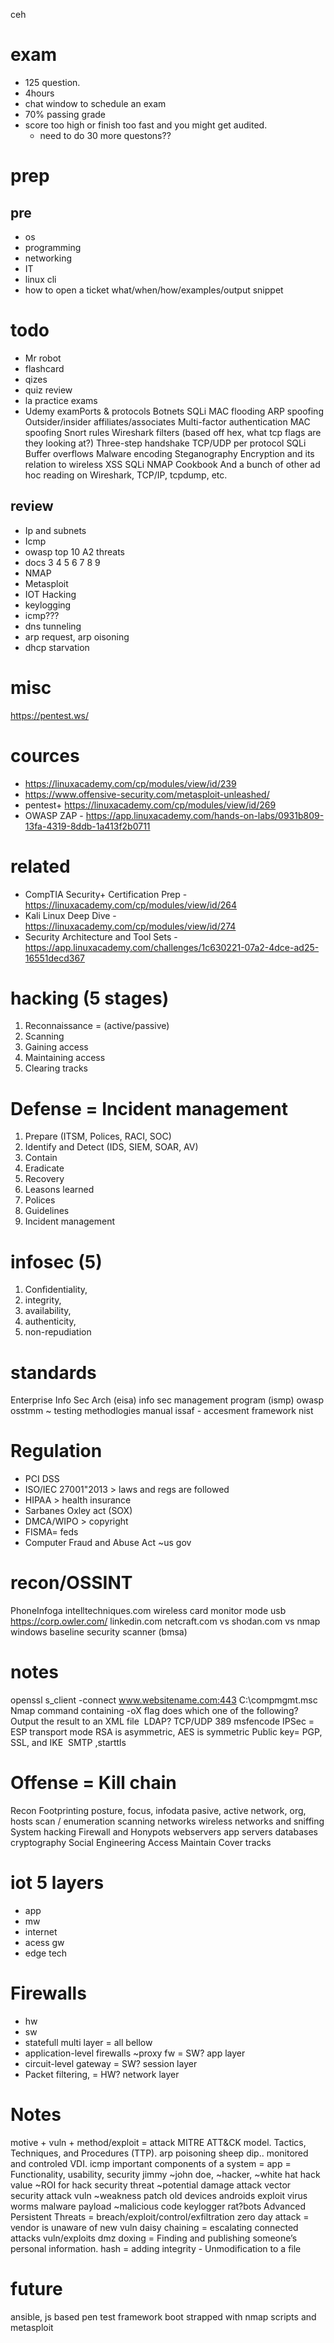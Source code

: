 ceh 

# exam
- 125 question. 
- 4hours
- chat window to schedule an exam
- 70% passing grade
- score too high or finish too fast and you might get audited.
  - need to do 30 more questons??

# prep

## pre
- os
- programming
- networking
- IT
- linux cli
- how to open a ticket what/when/how/examples/output snippet

# todo
- Mr robot
- flashcard
- qizes
- quiz review
- la practice exams
- Udemy examPorts & protocols
Botnets
SQLi
MAC flooding
ARP spoofing
Outsider/insider affiliates/associates
Multi-factor authentication
MAC spoofing
Snort rules
Wireshark filters (based off hex, what tcp flags are they looking at?)
Three-step handshake
TCP/UDP per protocol
SQLi
Buffer overflows
Malware encoding
Steganography
Encryption and its relation to wireless
XSS
SQLi
NMAP Cookbook
And a bunch of other ad hoc reading on Wireshark, TCP/IP, tcpdump, etc.

## review
- Ip and subnets
- Icmp
- owasp top 10 A2 threats
- docs  3 4 5 6 7 8 9
- NMAP
- Metasploit
- IOT Hacking
- keylogging
- icmp???
- dns tunneling
- arp request, arp oisoning
- dhcp starvation

# misc
https://pentest.ws/

# cources
- https://linuxacademy.com/cp/modules/view/id/239
- https://www.offensive-security.com/metasploit-unleashed/
- pentest+ https://linuxacademy.com/cp/modules/view/id/269
- OWASP ZAP - https://app.linuxacademy.com/hands-on-labs/0931b809-13fa-4319-8ddb-1a413f2b0711

# related
- CompTIA Security+ Certification Prep - https://linuxacademy.com/cp/modules/view/id/264
- Kali Linux Deep Dive - https://linuxacademy.com/cp/modules/view/id/274
- Security Architecture and Tool Sets - https://app.linuxacademy.com/challenges/1c630221-07a2-4dce-ad25-16551decd367

# hacking (5 stages)
1. Reconnaissance = (active/passive)
2. Scanning
3. Gaining access
4. Maintaining access
5. Clearing tracks

# Defense = Incident management
1. Prepare (ITSM, Polices, RACI, SOC)
2. Identify and Detect (IDS, SIEM, SOAR, AV)
3. Contain
4. Eradicate 
5. Recovery
6. Leasons learned
7. Polices
8. Guidelines 
9. Incident management 

# infosec (5)
1. Confidentiality, 
2. integrity, 
3. availability, 
4. authenticity, 
5. non-repudiation

# standards
Enterprise Info Sec Arch (eisa)
info sec management program (ismp)
owasp
osstmm ~ testing methodlogies manual
issaf - accesment framework 
nist

# Regulation
- PCI DSS
- ISO/IEC 27001"2013 > laws and regs are followed
- HIPAA > health insurance 
- Sarbanes Oxley act (SOX)
- DMCA/WIPO > copyright
- FISMA= feds
- Computer Fraud and Abuse Act ~us gov


# recon/OSSINT
PhoneInfoga
intelltechniques.com
wireless card monitor mode usb
https://corp.owler.com/
linkedin.com
netcraft.com vs shodan.com vs nmap
windows baseline security scanner (bmsa)

# notes
openssl s_client -connect www.websitename.com:443
C:\compmgmt.msc
Nmap command containing -oX flag does which one of the following?
Output the result to an XML file
 LDAP? TCP/UDP 389
msfencode
IPSec = ESP transport mode
RSA is asymmetric, AES is symmetric
Public key= PGP, SSL, and IKE 
SMTP ,starttls

# Offense  = Kill chain
Recon 
Footprinting
posture, focus, infodata
pasive, active
network, org, hosts
scan / enumeration
scanning networks
wireless networks and sniffing
System hacking
Firewall and Honypots
webservers
app servers
databases
cryptography
Social Engineering
Access
Maintain
Cover tracks

# iot 5 layers
- app
- mw
- internet
- acess gw
- edge tech

# Firewalls
- hw
- sw
- statefull multi layer = all bellow
- application-level firewalls ~proxy fw = SW? app layer
- circuit-level gateway = SW? session layer
- Packet filtering, = HW? network layer

# Notes
motive + vuln + method/exploit = attack
MITRE ATT&CK model.
Tactics, Techniques, and Procedures (TTP).
arp poisoning
sheep dip.. monitored and controled VDI.
icmp
important components of a system = app = Functionality, usability, security
jimmy ~john doe, ~hacker, ~white hat
hack value ~ROI for hack
security threat ~potential damage
attack vector
security attack
vuln ~weakness
patch
old devices
androids 
exploit
virus
worms
malware
payload ~malicious code
keylogger
rat?bots
Advanced Persistent Threats = breach/exploit/control/exfiltration
zero day attack = vendor is unaware of new vuln
daisy chaining = escalating connected attacks vuln/exploits 
dmz
doxing = Finding and publishing someone’s personal information.
hash = adding integrity - Unmodification to a file

# future
ansible, js based pen test framework
boot strapped with nmap scripts and metasploit
